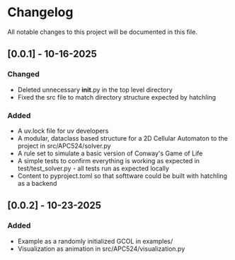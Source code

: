 # Changelog

All notable changes to this project will be documented in this file.

## [0.0.1] - 10-16-2025

### Changed

- Deleted unnecessary __init__.py in the top level directory
- Fixed the src file to match directory structure expected by hatchling

### Added

- A uv.lock file for uv developers
- A  modular, dataclass based structure for a 2D Cellular Automaton to the project in src/APC524/solver.py
- A rule set to simulate a basic version of Conway's Game of Life
- A simple tests to confirm everything is working as expected in test/test_solver.py - all tests run as expected locally
- Content to pyproject.toml so that softtware could be built with hatchling as a backend

## [0.0.2] - 10-23-2025

### Added

- Example as a randomly initialized GCOL in examples/
- Visualization as animation in src/APC524/visualization.py
